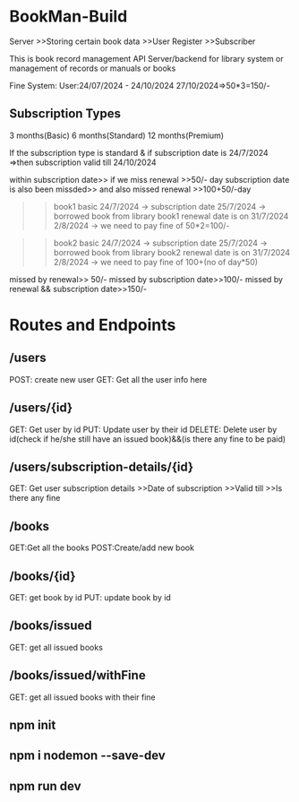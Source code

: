 # BookMan-Build
Server >>Storing certain book data
       >>User Register
       >>Subscriber

This is book record management API Server/backend for library system or management of records or manuals or books

Fine System:
User:24/07/2024 - 24/10/2024
27/10/2024=>50*3=150/-

## Subscription Types
3 months(Basic)
6 months(Standard)
12 months(Premium)

If the subscription type is standard & if subscription date is 24/7/2024
=>then subscription valid till 24/10/2024

within subscription date>> if we miss renewal >>50/- day
subscription date is also been missded>> and also missed renewal >>100+50/-day

>> book1
>> basic
>> 24/7/2024 -> subscription date
>> 25/7/2024 -> borrowed book from library
>> book1 renewal date is on 31/7/2024
>> 2/8/2024 -> we need to pay fine of 50*2=100/-

>> book2
>> basic
>> 24/7/2024 -> subscription date
>> 25/7/2024 -> borrowed book from library
>> book2 renewal date is on 31/7/2024
>> 2/8/2024 -> we need to pay fine of 100+(no of day*50)

missed by renewal>> 50/-
missed by subscription date>>100/-
missed by renewal && subscription date>>150/-

# Routes and Endpoints

## /users
POST: create new user
GET: Get all the user info here

## /users/{id}
GET: Get user by id
PUT: Update user by their id
DELETE: Delete user by id(check if he/she still have an issued book)&&(is there any fine to be paid)

## /users/subscription-details/{id}
GET: Get user subscription details
     >>Date of subscription
     >>Valid till
     >>Is there any fine

## /books
GET:Get all the books
POST:Create/add new book

## /books/{id}
GET: get book by id
PUT: update book by id

## /books/issued
GET: get all issued books

## /books/issued/withFine
GET: get all issued books with their fine


## npm init

## npm i nodemon --save-dev

## npm run dev